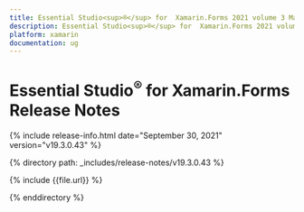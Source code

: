 ```yaml
---
title: Essential Studio<sup>®</sup> for  Xamarin.Forms 2021 volume 3 Main Release Notes  
description: Essential Studio<sup>®</sup> for  Xamarin.Forms 2021 volume 3 Main Release Notes  
platform: xamarin
documentation: ug
---
```


# Essential Studio<sup>®</sup> for  Xamarin.Forms  Release Notes  

{% include release-info.html date="September 30, 2021"  version="v19.3.0.43" %} 


{% directory path: _includes/release-notes/v19.3.0.43 %}

{% include {{file.url}} %}

{% enddirectory %}